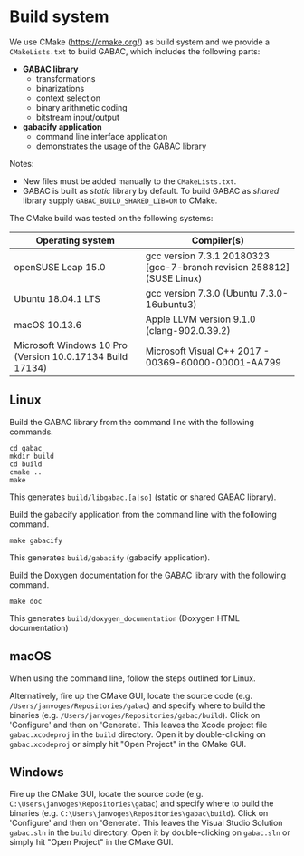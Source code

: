 # Build system

We use CMake (https://cmake.org/) as build system and we provide a ``CMakeLists.txt`` to build GABAC, which includes the following parts:

* **GABAC library**
  * transformations
  * binarizations
  * context selection
  * binary arithmetic coding
  * bitstream input/output
* **gabacify application**
  * command line interface application
  * demonstrates the usage of the GABAC library

Notes:

* New files must be added manually to the ``CMakeLists.txt``.
* GABAC is built as *static* library by default. To build GABAC as *shared* library supply ``GABAC_BUILD_SHARED_LIB=ON`` to CMake.

The CMake build was tested on the following systems:

| Operating system                                          | Compiler(s)                                                              |
| --------------------------------------------------------- | ------------------------------------------------------------------------ |
| openSUSE Leap 15.0                                        | gcc version 7.3.1 20180323 \[gcc-7-branch revision 258812\] (SUSE Linux) |
| Ubuntu 18.04.1 LTS                                        | gcc version 7.3.0 (Ubuntu 7.3.0-16ubuntu3)                               |
| macOS 10.13.6                                             | Apple LLVM version 9.1.0 (clang-902.0.39.2)                              |
| Microsoft Windows 10 Pro (Version 10.0.17134 Build 17134) | Microsoft Visual C++ 2017 - 00369-60000-00001-AA799                      |

## Linux

Build the GABAC library from the command line with the following commands.

    cd gabac
    mkdir build
    cd build
    cmake ..
    make

This generates ``build/libgabac.[a|so]`` (static or shared GABAC library).

Build the gabacify application from the command line with the following command.

    make gabacify

This generates ``build/gabacify`` (gabacify application).

Build the Doxygen documentation for the GABAC library with the following command.

    make doc

This generates ``build/doxygen_documentation`` (Doxygen HTML documentation)

## macOS

When using the command line, follow the steps outlined for Linux.

Alternatively, fire up the CMake GUI, locate the source code (e.g. ``/Users/janvoges/Repositories/gabac``) and specify where to build the binaries (e.g. ``/Users/janvoges/Repositories/gabac/build``). Click on 'Configure' and then on 'Generate'. This leaves the Xcode project file ``gabac.xcodeproj`` in the ``build`` directory. Open it by double-clicking on ``gabac.xcodeproj`` or simply hit "Open Project" in the CMake GUI.

## Windows

Fire up the CMake GUI, locate the source code (e.g. ``C:\Users\janvoges\Repositories\gabac``) and specify where to build the binaries (e.g. ``C:\Users\janvoges\Repositories\gabac\build``). Click on 'Configure' and then on 'Generate'. This leaves the Visual Studio Solution ``gabac.sln`` in the ``build`` directory. Open it by double-clicking on ``gabac.sln`` or simply hit "Open Project" in the CMake GUI.

